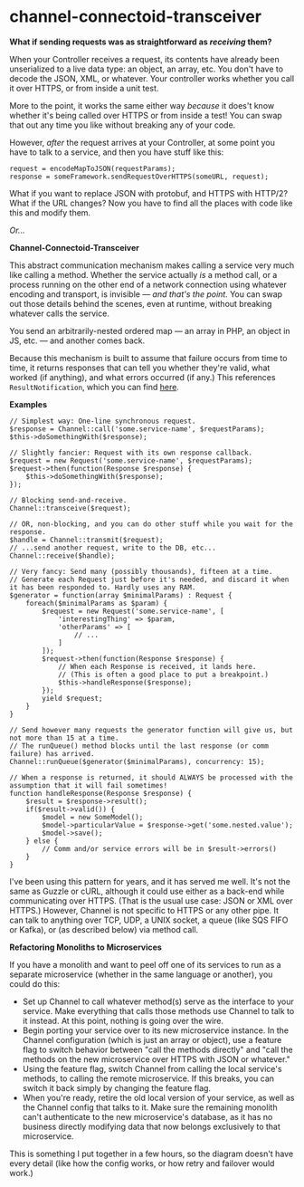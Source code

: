 # channel-connectoid-transceiver

**What if sending requests was as straightforward as _receiving_ them?**

When your Controller receives a request, its contents have already been unserialized to a live data type: an object, an array, etc. You don't have to decode the JSON, XML, or whatever. Your controller works whether you call it over HTTPS, or from inside a unit test.

More to the point, it works the same either way _because_ it does't know whether it's being called over HTTPS or from inside a test! You can swap that out any time you like without breaking any of your code.

However, _after_ the request arrives at your Controller, at some point you have to talk to a service, and then you have stuff like this:

```
request = encodeMapToJSON(requestParams);
response = someFramework.sendRequestOverHTTPS(someURL, request);
```

What if you want to replace JSON with protobuf, and HTTPS with HTTP/2? What if the URL changes? Now you have to find all the places with code like this and modify them.

_Or..._


**Channel-Connectoid-Transceiver**

This abstract communication mechanism makes calling a service very much like calling a method. Whether the service actually _is_ a method call, or a process running on the other end of a network connection using whatever encoding and transport, is invisible — _and that's the point._ You can swap out those details behind the scenes, even at runtime, without breaking whatever calls the service.

You send an arbitrarily-nested ordered map — an array in PHP, an object in JS, etc. — and another comes back.

Because this mechanism is built to assume that failure occurs from time to time, it returns responses that can tell you whether they're valid, what worked (if anything), and what errors occurred (if any.) This references `ResultNotification`, which you can find [here](https://github.com/octopusfarm/result-notification).

**Examples**
```
// Simplest way: One-line synchronous request.
$response = Channel::call('some.service-name', $requestParams);
$this->doSomethingWith($response);
```

```
// Slightly fancier: Request with its own response callback.
$request = new Request('some.service-name', $requestParams);
$request->then(function(Response $response) {
    $this->doSomethingWith($response);
});

// Blocking send-and-receive.
Channel::transceive($request);

// OR, non-blocking, and you can do other stuff while you wait for the response.
$handle = Channel::transmit($request);
// ...send another request, write to the DB, etc...
Channel::receive($handle);
```

```
// Very fancy: Send many (possibly thousands), fifteen at a time.
// Generate each Request just before it's needed, and discard it when it has been responded to. Hardly uses any RAM.
$generator = function(array $minimalParams) : Request {
    foreach($minimalParams as $param) {
        $request = new Request('some.service-name', [
            'interestingThing' => $param,
            'otherParams' => [
                // ...
            ]
        ]);
        $request->then(function(Response $response) {
            // When each Response is received, it lands here.
            // (This is often a good place to put a breakpoint.)
            $this->handleResponse($response);
        });
        yield $request;
    }
}

// Send however many requests the generator function will give us, but not more than 15 at a time.
// The runQueue() method blocks until the last response (or comm failure) has arrived.
Channel::runQueue($generator($minimalParams), concurrency: 15);
```

```
// When a response is returned, it should ALWAYS be processed with the assumption that it will fail sometimes!
function handleResponse(Response $response) {
    $result = $response->result();
    if($result->valid()) {
        $model = new SomeModel();
        $model->particularValue = $response->get('some.nested.value');
        $model->save();
    } else {
        // Comm and/or service errors will be in $result->errors()
    }
}
```

I've been using this pattern for years, and it has served me well. It's not the same as Guzzle or cURL, although it could use either as a back-end while communicating over HTTPS. (That is the usual use case: JSON or XML over HTTPS.) However, Channel is not specific to HTTPS or any other pipe. It can talk to anything over TCP, UDP, a UNIX socket, a queue (like SQS FIFO or Kafka), or (as described below) via method call.


**Refactoring Monoliths to Microservices**

If you have a monolith and want to peel off one of its services to run as a separate microservice (whether in the same language or another), you could do this:

- Set up Channel to call whatever method(s) serve as the interface to your service. Make everything that calls those methods use Channel to talk to it instead. At this point, nothing is going over the wire.
- Begin porting your service over to its new microservice instance. In the Channel configuration (which is just an array or object), use a feature flag to switch behavior between "call the methods directly" and "call the methods on the new microservice over HTTPS with JSON or whatever."
- Using the feature flag, switch Channel from calling the local service's methods, to calling the remote microservice. If this breaks, you can switch it back simply by changing the feature flag.
- When you're ready, retire the old local version of your service, as well as the Channel config that talks to it. Make sure the remaining monolith can't authenticate to the new microservice's database, as it has no business directly modifying data that now belongs exclusively to that microservice.

This is something I put together in a few hours, so the diagram doesn't have every detail (like how the config works, or how retry and failover would work.)
